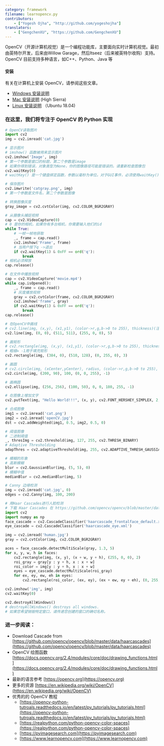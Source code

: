 ```yaml
---
category: framework
filename: learnopencv.py
contributors:
    - ["Yogesh Ojha", "http://github.com/yogeshojha"]
translators:
    - ["GengchenXU", "https://github.com/GengchenXU"]
---
```


OpenCV（开源计算机视觉）是一个编程功能库，主要面向实时计算机视觉。最初由英特尔开发，后来由Willow Garage，然后Itseez（后来被英特尔收购）支持。OpenCV 目前支持多种语言，如C++、Python、Java 等

#### 安装

有关在计算机上安装 OpenCV，请参阅这些文章。

* [Windows 安装说明](https://opencv-python-tutroals.readthedocs.io/en/latest/py_tutorials/py_setup/py_setup_in_windows/py_setup_in_windows.html#install-opencv-python-in-windows)
* [Mac 安装说明](https://medium.com/@nuwanprabhath/installing-opencv-in-macos-high-sierra-for-python-3-89c79f0a246a) (High Sierra)
* [Linux 安装说明](https://www.pyimagesearch.com/2018/05/28/ubuntu-18-04-how-to-install-opencv) （Ubuntu 18.04)

### 在这里，我们将专注于 OpenCV 的 Python 实现

```python
# OpenCV读取图片
import cv2
img = cv2.imread('cat.jpg')

# 显示图片
# imshow() 函数被用来显示图片
cv2.imshow('Image', img)
# 第一个参数是窗口的标题，第二个参数是image
# 如果你得到错误，对象类型为None，你的图像路径可能是错误的。请重新检查图像包
cv2.waitKey(0)
# waitKey() 是一个键盘绑定函数，参数以毫秒为单位。对于GUI事件，必须使用waitKey()函数。

# 保存图片
cv2.imwrite('catgray.png', img)
# 第一个参数是文件名，第二个参数是图像

# 转换图像灰度
gray_image = cv2.cvtColor(img, cv2.COLOR_BGR2GRAY)

# 从摄像头捕捉视频
cap = cv2.VideoCapture(0)
# 0 是你的相机，如果你有多台相机，你需要输入他们的id
while True:
    # 一帧一帧地获取
    _, frame = cap.read()
    cv2.imshow('Frame', frame)
    # 当用户按下q ->退出
    if cv2.waitKey(1) & 0xFF == ord('q'):
        break
# 相机必须释放
cap.release()

# 在文件中播放视频
cap = cv2.VideoCapture('movie.mp4')
while cap.isOpened():
    _, frame = cap.read()
    # 灰度播放视频
    gray = cv2.cvtColor(frame, cv2.COLOR_BGR2GRAY)
    cv2.imshow('frame', gray)
    if cv2.waitKey(1) & 0xFF == ord('q'):
        break
cap.release()

# 在OpenCV中画线
# cv2.line(img, (x,y), (x1,y1), (color->r,g,b->0 to 255), thickness)(注 color颜色rgb参数 thickness粗细)
cv2.line(img, (0, 0), (511, 511), (255, 0, 0), 5)

# 画矩形
# cv2.rectangle(img, (x,y), (x1,y1), (color->r,g,b->0 to 255), thickness)
# 粗细= -1用于填充矩形
cv2.rectangle(img, (384, 0), (510, 128), (0, 255, 0), 3)

# 画圆
# cv2.circle(img, (xCenter,yCenter), radius, (color->r,g,b->0 to 255), thickness)
cv2.circle(img, (200, 90), 100, (0, 0, 255), -1)

# 画椭圆
cv2.ellipse(img, (256, 256), (100, 50), 0, 0, 180, 255, -1)

# 在图像上增加文字
cv2.putText(img, "Hello World!!!", (x, y), cv2.FONT_HERSHEY_SIMPLEX, 2, 255)

# 合成图像
img1 = cv2.imread('cat.png')
img2 = cv2.imread('openCV.jpg')
dst = cv2.addWeighted(img1, 0.5, img2, 0.5, 0)

# 阈值图像
# 二进制阈值
_, thresImg = cv2.threshold(img, 127, 255, cv2.THRESH_BINARY)
# Adaptive Thresholding
adapThres = cv2.adaptiveThreshold(img, 255, cv2.ADAPTIVE_THRESH_GAUSSIAN_C, cv2.THRESH_BINARY, 11, 2)

# 模糊的形象
# 高斯模糊
blur = cv2.GaussianBlur(img, (5, 5), 0)
# 模糊中值
medianBlur = cv2.medianBlur(img, 5)

# Canny 边缘检测
img = cv2.imread('cat.jpg', 0)
edges = cv2.Canny(img, 100, 200)

# 用Haar Cascades进行人脸检测
# 下载 Haar Cascades 在 https://github.com/opencv/opencv/blob/master/data/haarcascades/
import cv2
import numpy as np
face_cascade = cv2.CascadeClassifier('haarcascade_frontalface_default.xml')
eye_cascade = cv2.CascadeClassifier('haarcascade_eye.xml')

img = cv2.imread('human.jpg')
gray = cv2.cvtColor(img, cv2.COLOR_BGR2GRAY)

aces = face_cascade.detectMultiScale(gray, 1.3, 5)
for x, y, w, h in faces:
    cv2.rectangle(img, (x, y), (x + w, y + h), (255, 0, 0), 2)
    roi_gray = gray[y : y + h, x : x + w]
    roi_color = img[y : y + h, x : x + w]
    eyes = eye_cascade.detectMultiScale(roi_gray)
    for ex, ey, ew, eh in eyes:
        cv2.rectangle(roi_color, (ex, ey), (ex + ew, ey + eh), (0, 255, 0), 2)

cv2.imshow('img', img)
cv2.waitKey(0)

cv2.destroyAllWindows()
# destroyAllWindows() destroys all windows.
# 如果您希望销毁特定窗口，请传递您创建的窗口的确切名称。
```

### 进一步阅读：

* Download Cascade from [https://github.com/opencv/opencv/blob/master/data/haarcascades](https://github.com/opencv/opencv/blob/master/data/haarcascades)
* OpenCV 绘图函数 [https://docs.opencv.org/2.4/modules/core/doc/drawing_functions.html](https://docs.opencv.org/2.4/modules/core/doc/drawing_functions.html)
* 最新的语言参考 [https://opencv.org](https://opencv.org)
* 更多的资源 [https://en.wikipedia.org/wiki/OpenCV](https://en.wikipedia.org/wiki/OpenCV)
* 优秀的的 OpenCV 教程
    * [https://opencv-python-tutroals.readthedocs.io/en/latest/py_tutorials/py_tutorials.html](https://opencv-python-tutroals.readthedocs.io/en/latest/py_tutorials/py_tutorials.html)
    * [https://realpython.com/python-opencv-color-spaces](https://realpython.com/python-opencv-color-spaces)
    * [https://pyimagesearch.com](https://pyimagesearch.com)
    * [https://www.learnopencv.com](https://www.learnopencv.com)
